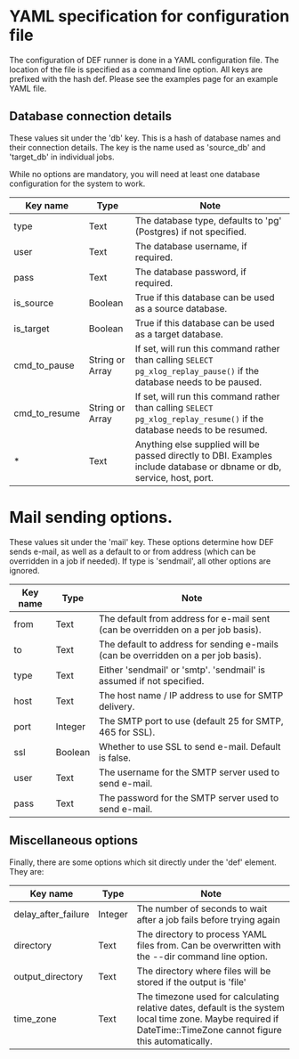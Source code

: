 # YAML specification for configuration file

The configuration of DEF runner is done in a YAML configuration file. The location of the file is specified as a command line option. All keys are prefixed with the hash def. Please see the examples page for an example YAML file.

## Database connection details

These values sit under the 'db' key. This is a hash of database names and their connection details. The key is the name used as 'source_db' and 'target_db' in individual jobs.

While no options are mandatory, you will need at least one database configuration for the system to work.

| Key name | Type | Note |
| --- | ---  | --- |
| type | Text | The database type, defaults to 'pg' (Postgres) if not specified. |
| user | Text | The database username, if required. |
| pass | Text | The database password, if required. |
| is\_source | Boolean | True if this database can be used as a source database. |
| is\_target | Boolean | True if this database can be used as a target database. |
| cmd\_to\_pause | String or Array | If set, will run this command rather than calling ``SELECT pg_xlog_replay_pause()`` if the database needs to be paused. |
| cmd\_to\_resume | String or Array | If set, will run this command rather than calling ``SELECT pg_xlog_replay_resume()`` if the database needs to be resumed. |
| * | Text | Anything else supplied will be passed directly to DBI. Examples include database or dbname or db, service, host, port. |

# Mail sending options.

These values sit under the 'mail' key. These options determine how DEF sends e-mail, as well as a default to or from address (which can be overridden in a job if needed). If type is 'sendmail', all other options are ignored.

| Key name | Type | Note |
| --- | --- | --- |
| from | Text | The default from address for e-mail sent (can be overridden on a per job basis). |
| to | Text | The default to address for sending e-mails (can be overridden on a per job basis). |
| type | Text | Either 'sendmail' or 'smtp'. 'sendmail' is assumed if not specified. |
| host | Text | The host name / IP address to use for SMTP delivery. |
| port | Integer | The SMTP port to use (default 25 for SMTP, 465 for SSL). |
| ssl | Boolean | Whether to use SSL to send e-mail. Default is false. |
| user | Text | The username for the SMTP server used to send e-mail. |
| pass | Text | The password for the SMTP server used to send e-mail. |

## Miscellaneous options
Finally, there are some options which sit directly under the 'def' element. They are:

| Key name | Type | Note |
| --- |  --- | --- |
| delay\_after\_failure | Integer | The number of seconds to wait after a job fails before trying again |
| directory | Text | The directory to process YAML files from. Can be overwritten with the --dir command line option. |
| output\_directory | Text | The directory where files will be stored if the output is 'file' |
| time_zone | Text | The timezone used for calculating relative dates, default is the system local time zone. Maybe required if DateTime::TimeZone cannot figure this automatically. |
